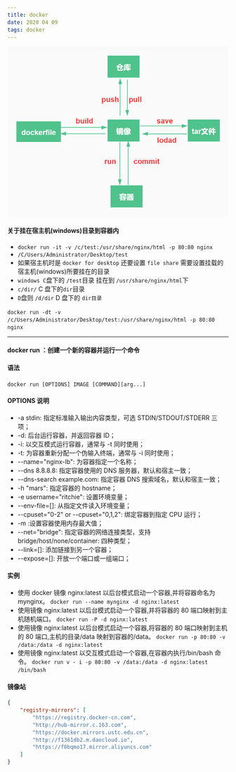 ```yaml
---
title: docker
date: 2020 04 09
tags: docker
---
```


![docker操作导向](/images/docker.jpg)

#### 关于挂在宿主机(windows)目录到容器内

-   `docker run -it -v /c/test:/usr/share/nginx/html -p 80:80 nginx`
-   `/C/Users/Administrator/Desktop/test`
-   如果宿主机时是 `docker for desktop` 还要设置 `file share` 需要设置挂载的宿主机(windows)所要挂在的目录
-   `windows C`盘下的 `/test`目录 挂在到 `/usr/share/nginx/html`下
-   `c/dir/` C 盘下的`dir`目录
-   `D`盘则 `/d/dir` D 盘下的 `dir目录`

`docker run -dt -v /c/Users/Administrator/Desktop/test:/usr/share/nginx/html -p 80:80 nginx`

---

#### docker run ：创建一个新的容器并运行一个命令

#### 语法

`docker run [OPTIONS] IMAGE [COMMAND][arg...]`

#### OPTIONS 说明

-   -a stdin: 指定标准输入输出内容类型，可选 STDIN/STDOUT/STDERR 三项；
-   -d: 后台运行容器，并返回容器 ID；
-   -i: 以交互模式运行容器，通常与 -t 同时使用；
-   -t: 为容器重新分配一个伪输入终端，通常与 -i 同时使用；
-   --name="nginx-lb": 为容器指定一个名称；
-   --dns 8.8.8.8: 指定容器使用的 DNS 服务器，默认和宿主一致；
-   --dns-search example.com: 指定容器 DNS 搜索域名，默认和宿主一致；
-   -h "mars": 指定容器的 hostname；
-   -e username="ritchie": 设置环境变量；
-   --env-file=[]: 从指定文件读入环境变量；
-   --cpuset="0-2" or --cpuset="0,1,2": 绑定容器到指定 CPU 运行；
-   -m :设置容器使用内存最大值；
-   --net="bridge": 指定容器的网络连接类型，支持 bridge/host/none/container: 四种类型；
-   --link=[]: 添加链接到另一个容器；
-   --expose=[]: 开放一个端口或一组端口；

#### 实例

-   使用 docker 镜像 nginx:latest 以后台模式启动一个容器,并将容器命名为 mynginx。
    `docker run --name mynginx -d nginx:latest`
-   使用镜像 nginx:latest 以后台模式启动一个容器,并将容器的 80 端口映射到主机随机端口。
    `docker run -P -d nginx:latest`
-   使用镜像 nginx:latest 以后台模式启动一个容器,将容器的 80 端口映射到主机的 80 端口,主机的目录/data 映射到容器的/data。
    `docker run -p 80:80 -v /data:/data -d nginx:latest`
-   使用镜像 nginx:latest 以交互模式启动一个容器,在容器内执行/bin/bash 命令。
    `docker run v - i -p 80:80 -v /data:/data -d nginx:latest /bin/bash`

#### 镜像站

```json
{
    "registry-mirrors": [
        "https://registry.docker-cn.com",
        "http://hub-mirror.c.163.com",
        "https://docker.mirrors.ustc.edu.cn",
        "http://f1361db2.m.daocloud.io",
        "https://f0bqmo17.mirror.aliyuncs.com"
    ]
}
```
